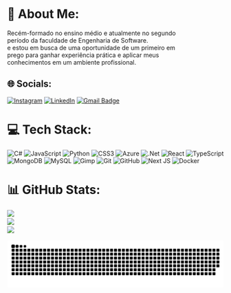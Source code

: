 # 💫 About Me:
Recém-formado no ensino médio e atualmente no segundo<br>período da faculdade de Engenharia de Software.<br>e estou em busca de uma oportunidade de  um primeiro em<br>prego para ganhar experiência prática e aplicar meus <br>conhecimentos em um ambiente profissional.


## 🌐 Socials:
[![Instagram](https://img.shields.io/badge/Instagram-%23E4405F.svg?logo=Instagram&logoColor=white)](https://instagram.com/fellype_emiliano) [![LinkedIn](https://img.shields.io/badge/LinkedIn-%230077B5.svg?logo=linkedin&logoColor=white)](https://linkedin.com/in/https://www.linkedin.com/in/fellype-kenned-05bb94319/)
[![Gmail Badge](https://img.shields.io/badge/-fellype29kennedemil@gmail.com-c14438?style=flat-square&logo=Gmail&logoColor=white&link=mailto:fellype29kennedemil@gmail.com)](mailto:fellype29kennedemil@gmail.com)

# 💻 Tech Stack:
![C#](https://img.shields.io/badge/c%23-%23239120.svg?style=for-the-badge&logo=csharp&logoColor=white) ![JavaScript](https://img.shields.io/badge/javascript-%23323330.svg?style=for-the-badge&logo=javascript&logoColor=%23F7DF1E) ![Python](https://img.shields.io/badge/python-3670A0?style=for-the-badge&logo=python&logoColor=ffdd54) ![CSS3](https://img.shields.io/badge/css3-%231572B6.svg?style=for-the-badge&logo=css3&logoColor=white) ![Azure](https://img.shields.io/badge/azure-%230072C6.svg?style=for-the-badge&logo=microsoftazure&logoColor=white) ![.Net](https://img.shields.io/badge/.NET-5C2D91?style=for-the-badge&logo=.net&logoColor=white) ![React](https://img.shields.io/badge/react-%2320232a.svg?style=for-the-badge&logo=react&logoColor=%2361DAFB) ![TypeScript](https://img.shields.io/badge/typescript-%23007ACC.svg?style=for-the-badge&logo=typescript&logoColor=white) ![MongoDB](https://img.shields.io/badge/MongoDB-%234ea94b.svg?style=for-the-badge&logo=mongodb&logoColor=white) ![MySQL](https://img.shields.io/badge/mysql-4479A1.svg?style=for-the-badge&logo=mysql&logoColor=white) ![Gimp](https://img.shields.io/badge/Gimp-657D8B?style=for-the-badge&logo=gimp&logoColor=FFFFFF) ![Git](https://img.shields.io/badge/git-%23F05033.svg?style=for-the-badge&logo=git&logoColor=white) ![GitHub](https://img.shields.io/badge/github-%23121011.svg?style=for-the-badge&logo=github&logoColor=white) ![Next JS](https://img.shields.io/badge/Next-black?style=for-the-badge&logo=next.js&logoColor=white) ![Docker](https://img.shields.io/badge/docker-%230db7ed.svg?style=for-the-badge&logo=docker&logoColor=white)
# 📊 GitHub Stats:
![](https://github-readme-stats.vercel.app/api?username=Fellypr&theme=aura&hide_border=false&include_all_commits=false&count_private=false)<br/>
![](https://github-readme-streak-stats.herokuapp.com/?user=Fellypr&theme=aura&hide_border=false)<br/>
![](https://github-readme-stats.vercel.app/api/top-langs/?username=Fellypr&theme=aura&hide_border=false&include_all_commits=false&count_private=false&layout=compact)

<picture align="center">
  <source media="(prefers-color-scheme: dark)" srcset="https://raw.githubusercontent.com/fellypr/fellypr/output/github-contribution-grid-snake-dark.svg">
  <source media="(prefers-color-scheme: light)" srcset="https://raw.githubusercontent.com/fellypr/fellypr/output/github-contribution-grid-snake-dark.svg">
  <img align="center" alt="github contribution grid snake animation" src="https://raw.githubusercontent.com/mari4souza/mari4souza/output/github-contribution-grid-snake.svg">
</picture>


<!-- Proudly created with GPRM ( https://gprm.itsvg.in ) -->
